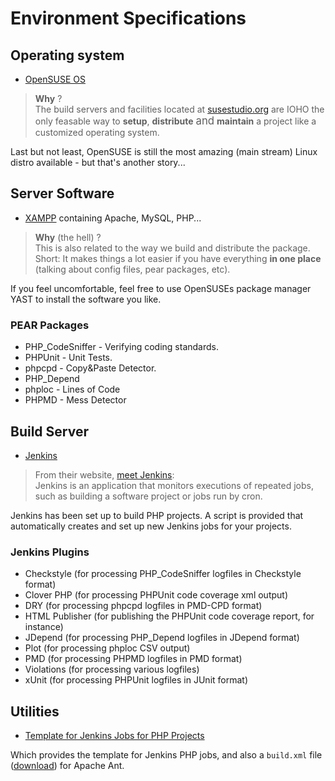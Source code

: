# Environment Specifications

## Operating system

* [OpenSUSE OS](http://opensuse.org)

> **Why** ?<br />The build servers and facilities located at [susestudio.org](http://susestudio.org) are IOHO the only feasable way to **setup**, **distribute** <big>and</big> **maintain** a project like a customized operating system.

Last but not least, OpenSUSE is still the most amazing (main stream) Linux distro available - but that's another story...

## Server Software

* [XAMPP](http://www.apachefriends.org/de/xampp-linux.html) containing Apache, MySQL, PHP...

> **Why** (the hell) ?<br />This is also related to the way we build and distribute the package.<br />
Short: It makes things a lot easier if you have everything **in one place** (talking about config files, pear packages, etc).

If you feel uncomfortable, feel free to use OpenSUSEs package manager YAST to install the software you like.

### PEAR Packages

* PHP_CodeSniffer - Verifying coding standards.
* PHPUnit - Unit Tests.
* phpcpd - Copy&Paste Detector.
* PHP_Depend
* phploc - Lines of Code
* PHPMD - Mess Detector

## Build Server

* [Jenkins](http://jenkins-ci.org/)

> From their website, [meet Jenkins](https://wiki.jenkins-ci.org/display/JENKINS/Meet+Jenkins):<br />
> Jenkins is an application that monitors executions of repeated jobs, such as building a software project or jobs run by cron.

Jenkins has been set up to build PHP projects. A script is provided that automatically creates and set up new Jenkins jobs for your projects.

### Jenkins Plugins

*    Checkstyle (for processing PHP_CodeSniffer logfiles in Checkstyle format)
*    Clover PHP (for processing PHPUnit code coverage xml output)
*    DRY (for processing phpcpd logfiles in PMD-CPD format)
*    HTML Publisher (for publishing the PHPUnit code coverage report, for instance)
*    JDepend (for processing PHP_Depend logfiles in JDepend format)
*    Plot (for processing phploc CSV output)
*    PMD (for processing PHPMD logfiles in PMD format)
*    Violations (for processing various logfiles)
*    xUnit (for processing PHPUnit logfiles in JUnit format)

## Utilities

* [Template for Jenkins Jobs for PHP Projects](http://jenkins-php.org/)

Which provides the template for Jenkins PHP jobs, and also a ```build.xml``` file ([download](http://jenkins-php.org/download/build.xml)) for Apache Ant.
